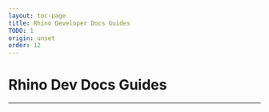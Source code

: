 ```yaml
---
layout: toc-page
title: Rhino Developer Docs Guides
TODO: 1
origin: unset
order: 12
---
```


# Rhino Dev Docs Guides
---
